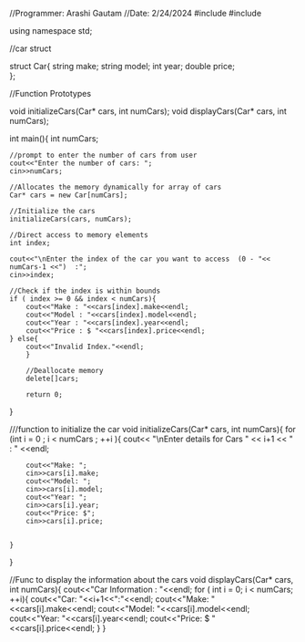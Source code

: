 //Programmer: Arashi Gautam
//Date: 2/24/2024
#include <iostream>
#include<string>

using namespace std;

//car struct

struct Car{
	string make;
	string model;
	int year;
	double price;	
};

//Function Prototypes

void initializeCars(Car* cars, int numCars);
void displayCars(Car* cars, int numCars);

int main(){
	int numCars;
	
	//prompt to enter the number of cars from user 
	cout<<"Enter the number of cars: ";
	cin>>numCars;
	
	//Allocates the memory dynamically for array of cars
	Car* cars = new Car[numCars];
	
	//Initialize the cars
	initializeCars(cars, numCars);
	
	//Direct access to memory elements
	int index;
	
	cout<<"\nEnter the index of the car you want to access  (0 - "<< numCars-1 <<")  :";
	cin>>index;
	
	//Check if the index is within bounds
	if ( index >= 0 && index < numCars){
		cout<<"Make : "<<cars[index].make<<endl;
		cout<<"Model : "<<cars[index].model<<endl;
		cout<<"Year : "<<cars[index].year<<endl;
		cout<<"Price : $ "<<cars[index].price<<endl;		
	} else{
		cout<<"Invalid Index."<<endl;
		}
		
		//Deallocate memory
		delete[]cars;
		
		return 0;
		
	
}


///function to initialize the car
void initializeCars(Car* cars, int numCars){
	for (int i = 0 ; i < numCars ; ++i ){
		cout<< "\nEnter details for Cars " << i+1 <<  " : " <<endl;
		
		cout<<"Make: ";
		cin>>cars[i].make;
		cout<<"Model: ";
		cin>>cars[i].model;
		cout<<"Year: ";
		cin>>cars[i].year;
		cout<<"Price: $";
		cin>>cars[i].price;
		
		
	}
}

//Func to display the information about the cars 
void displayCars(Car* cars, int numCars){
	cout<<"Car Information : "<<endl;
	for ( int i = 0; i < numCars; ++i){
		cout<<"Car: "<<i+1<<":"<<endl;
		cout<<"Make: "<<cars[i].make<<endl;
		cout<<"Model: "<<cars[i].model<<endl;
		cout<<"Year: "<<cars[i].year<<endl;
		cout<<"Price: $ "<<cars[i].price<<endl;
	}
}
